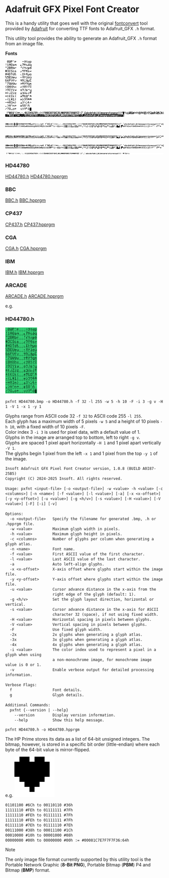 # Adafruit GFX Pixel Font Creator
This is a handy utility that goes well with the original [fontconvert](https://github.com/adafruit/Adafruit-GFX-Library/tree/master/fontconvert) tool provided by [Adafruit](https://www.adafruit.com/) for converting TTF fonts to Adafruit_GFX `.h` format.

This utility tool provides the ability to generate an Adafruit_GFX `.h` format from an image file.

**Fonts**

<img src="https://github.com/Insoft-UK/piXfont/blob/main/assets/fonts/HD44780.bmp" >&nbsp;<img src="https://github.com/Insoft-UK/piXfont/blob/main/assets/fonts/BBC.bmp" >&nbsp;<img src="https://github.com/Insoft-UK/piXfont/blob/main/assets/fonts/CP437.bmp" >&nbsp;<img src="https://github.com/Insoft-UK/piXfont/blob/main/assets/fonts/CGA.bmp" >&nbsp;&nbsp;<img src="https://github.com/Insoft-UK/piXfont/blob/main/assets/fonts/IBM.bmp" ><img src="https://github.com/Insoft-UK/piXfont/blob/main/assets/fonts/ARCADE.bmp" >

### HD44780
[HD44780.h](https://github.com/Insoft-UK/piXfont/blob/main/assets/fonts/HD44780.h)
[HD44780.hpprgm](https://github.com/Insoft-UK/piXfont/blob/main/assets/fonts/HD44780.hpprgm)

### BBC
[BBC.h](https://github.com/Insoft-UK/piXfont/blob/main/assets/fonts/BBC.h)
[BBC.hpprgm](https://github.com/Insoft-UK/piXfont/blob/main/assets/fonts/BBC.hpprgm)

### CP437
[CP437.h](https://github.com/Insoft-UK/piXfont/blob/main/assets/fonts/CP437.h)
[CP437.hpprgm](https://github.com/Insoft-UK/piXfont/blob/main/assets/fonts/CP437.hpprgm)

### CGA
[CGA.h](https://github.com/Insoft-UK/piXfont/blob/main/assets/fonts/CGA.h)
[CGA.hpprgm](https://github.com/Insoft-UK/piXfont/blob/main/assets/fonts/CGA.hpprgm)

### IBM
[IBM.h](https://github.com/Insoft-UK/piXfont/blob/main/assets/fonts/IBM.h)
[IBM.hpprgm](https://github.com/Insoft-UK/piXfont/blob/main/assets/fonts/IBM.hpprgm)

### ARCADE
[ARCADE.h](https://github.com/Insoft-UK/piXfont/blob/main/assets/fonts/ARCADE.h)
[ARCADE.hpprgm](https://github.com/Insoft-UK/piXfont/blob/main/assets/fonts/ARCADE.hpprgm)

e.g.
### HD44780.h
<img src="https://github.com/Insoft-UK/piXfont/blob/main/assets/HD44780.png" width="20%" >

```
pxfnt HD44780.bmp -o HD44780.h -f 32 -l 255 -w 5 -h 10 -F -i 3 -g v -H 1 -V 1 -x 1 -y 1
```
Glyphs range from ASCII code 32 `-f 32` to ASCII code 255 `-l 255`.</br>
Each glyph has a maximum width of 5 pixels `-w 5` and a height of 10 pixels `-h 10`, with a fixed width of 10 pixels `-F`.</br>
Color index 3 `-i 3` is used for pixel data, with a default value of 1.</br>
Glyphs in the image are arranged top to bottom, left to right `-g v`.</br>
Glyphs are spaced 1 pixel apart horizontally `-H 1` and 1 pixel apart vertically `-V 1`.</br>
The glyphs begin 1 pixel from the left `-x 1` and 1 pixel from the top `-y 1` of the image.</br>

```
Insoft Adafruit GFX Pixel Font Creator version, 1.0.8 (BUILD A0I87-25B5)
Copyright (C) 2024-2025 Insoft. All rights reserved.

Usage: pxfnt <input-file> [-o <output-file>] -w <value> -h <value> [-c <columns>] [-n <name>] [-f <value>] [-l <value>] [-a] [-x <x-offset>] [-y <y-offset>] [-u <value>] [-g <h/v>] [-s <value>] [-H <value>] [-V <value>] [-F] [-i] [-v]

Options:
  -o <output-file>   Specify the filename for generated .bmp, .h or .hpprgm file.
  -w <value>         Maximum glyph width in pixels.
  -h <value>         Maximum glyph height in pixels.
  -c <columns>       Number of glyphs per column when generating a glyph atlas.
  -n <name>          Font name.
  -f <value>         First ASCII value of the first character.
  -l <value>         Last ASCII value of the last character.
  -a                 Auto left-align glyphs.
  -x <x-offset>      X-axis offset where glyphs start within the image file.
  -y <y-offset>      Y-axis offset where glyphs start within the image file.
  -u <value>         Cursor advance distance in the x-axis from the
                     right edge of the glyph (default: 1).
  -g <h/v>           Set the glyph layout direction, horizontal or vertical.
  -s <value>         Cursor advance distance in the x-axis for ASCII
                     character 32 (space), if not using fixed width.
  -H <value>         Horizontal spacing in pixels between glyphs.
  -V <value>         Vertical spacing in pixels between glyphs.
  -F                 Use fixed glyph width.
  -2x                2x glyphs when generating a glyph atlas.
  -3x                3x glyphs when generating a glyph atlas.
  -4x                4x glyphs when generating a glyph atlas.
  -i <value>         The color index used to represent a pixel in a glyph when using
                     a non-monochrome image, for monochrome image value is 0 or 1.
  -v                 Enable verbose output for detailed processing information.

Verbose Flags:
  f                  Font details.
  g                  Glyph details.

Additional Commands:
  pxfnt {--version | --help}
    --version        Display version information.
    --help           Show this help message.
```

```
pxfnt HD44780.h -o HD44780.hpprgm
```
The HP Prime stores its data as a list of 64-bit unsigned integers. The bitmap, however, is stored in a specific bit order (little-endian) where each byte of the 64-bit value is mirror-flipped.

e.g.
<img src="https://github.com/Insoft-UK/piXfont/blob/main/assets/Hart.png" width="128" >
```
01101100 #6Ch to 00110110 #36h
11111110 #FEh to 01111111 #7Fh
11111110 #FEh to 01111111 #7Fh
11111110 #FEh to 01111111 #7Fh
01111110 #7Eh to 01111110 #7Eh
00111000 #38h to 00011100 #1Ch
00010000 #10h to 00001000 #08h
00000000 #00h to 00000000 #00h := #00081C7E7F7F7F36:64h
```
> [!NOTE]
The only image file format currently supported by this utility tool is the Portable Network Graphic (**8-Bit PNG**), Portable Bitmap (**PBM**) P4 and Bitmap (**BMP**) format.
